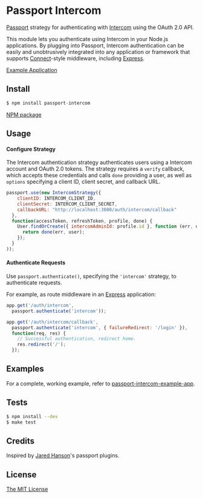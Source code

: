 # Passport Intercom

[Passport](https://github.com/jaredhanson/passport) strategy for authenticating
with [Intercom](http://intercom.io/) using the OAuth 2.0 API.

This module lets you authenticate using Intercom in your Node.js applications.
By plugging into Passport, Intercom authentication can be easily and
unobtrusively integrated into any application or framework that supports
[Connect](http://www.senchalabs.org/connect/)-style middleware, including
[Express](http://expressjs.com/).

[Example Application](https://github.com/intercom/passport-intercom-example-app)

## Install

```js
$ npm install passport-intercom
```

[NPM package](https://www.npmjs.com/package/passport-intercom)

## Usage

#### Configure Strategy

The Intercom authentication strategy authenticates users using a Intercom
account and OAuth 2.0 tokens.  The strategy requires a `verify` callback, which
accepts these credentials and calls `done` providing a user, as well as
`options` specifying a client ID, client secret, and callback URL.

```js
passport.use(new IntercomStrategy({
    clientID: INTERCOM_CLIENT_ID,
    clientSecret: INTERCOM_CLIENT_SECRET,
    callbackURL: "http://localhost:3000/auth/intercom/callback"
  },
  function(accessToken, refreshToken, profile, done) {
    User.findOrCreate({ intercomAdminId: profile.id }, function (err, user) {
      return done(err, user);
    });
  }
));
```

#### Authenticate Requests

Use `passport.authenticate()`, specifying the `'intercom'` strategy, to
authenticate requests.

For example, as route middleware in an [Express](http://expressjs.com/)
application:

```js
app.get('/auth/intercom',
  passport.authenticate('intercom'));

app.get('/auth/intercom/callback',
  passport.authenticate('intercom', { failureRedirect: '/login' }),
  function(req, res) {
    // Successful authentication, redirect home.
    res.redirect('/');
  });
```

## Examples

For a complete, working example, refer to [passport-intercom-example-app](https://github.com/intercom/passport-intercom-example-app).

## Tests

```bash
$ npm install --dev
$ make test
```

## Credits

Inspired by [Jared Hanson](http://github.com/jaredhanson)'s passport plugins.

## License

[The MIT License](http://opensource.org/licenses/MIT)
